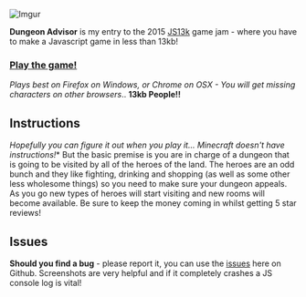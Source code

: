 ![Imgur](http://i.imgur.com/aKM5iZl.png)

**Dungeon Advisor** is my entry to the 2015 [JS13k](http://js13kgames.com/) game jam - where you have to make a Javascript game in less than 13kb!

### [Play the game!](http://royletron.github.io/dungeon-advisor/tests/)
*Plays best on Firefox on Windows, or Chrome on OSX - You will get missing characters on other browsers*.. **13kb People!!**

## Instructions

*Hopefully you can figure it out when you play it... Minecraft doesn't have instructions!** But the basic premise is you are in charge of a dungeon that is going to be visited by all of the heroes of the land. The heroes are an odd bunch and they like fighting, drinking and shopping (as well as some other less wholesome things) so you need to make sure your dungeon appeals. As you go new types of heroes will start visiting and new rooms will become available. Be sure to keep the money coming in whilst getting 5 star reviews!

## Issues

**Should you find a bug** - please report it, you can use the [issues](https://github.com/royletron/dungeon-advisor/issues) here on Github. Screenshots are very helpful and if it completely crashes a JS console log is vital!
